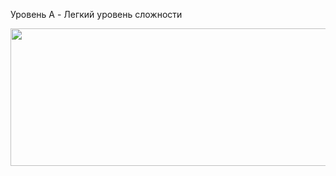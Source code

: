 Уровень A - Легкий уровень сложности

<p align="center">
  <img src="https://github.com/Macc0de/C_collection/assets/138070020/9133780c-c0a0-4cb2-9c45-ce8e65752cc7" width=630 height=220>
</p>
